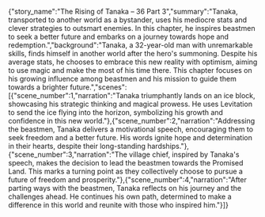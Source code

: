 {"story_name":"The Rising of Tanaka – 36 Part 3","summary":"Tanaka, transported to another world as a bystander, uses his mediocre stats and clever strategies to outsmart enemies. In this chapter, he inspires beastmen to seek a better future and embarks on a journey towards hope and redemption.","background":"Tanaka, a 32-year-old man with unremarkable skills, finds himself in another world after the hero's summoning. Despite his average stats, he chooses to embrace this new reality with optimism, aiming to use magic and make the most of his time there. This chapter focuses on his growing influence among beastmen and his mission to guide them towards a brighter future.","scenes":[{"scene_number":1,"narration":"Tanaka triumphantly lands on an ice block, showcasing his strategic thinking and magical prowess. He uses Levitation to send the ice flying into the horizon, symbolizing his growth and confidence in this new world."},{"scene_number":2,"narration":"Addressing the beastmen, Tanaka delivers a motivational speech, encouraging them to seek freedom and a better future. His words ignite hope and determination in their hearts, despite their long-standing hardships."},{"scene_number":3,"narration":"The village chief, inspired by Tanaka's speech, makes the decision to lead the beastmen towards the Promised Land. This marks a turning point as they collectively choose to pursue a future of freedom and prosperity."},{"scene_number":4,"narration":"After parting ways with the beastmen, Tanaka reflects on his journey and the challenges ahead. He continues his own path, determined to make a difference in this world and reunite with those who inspired him."}]}